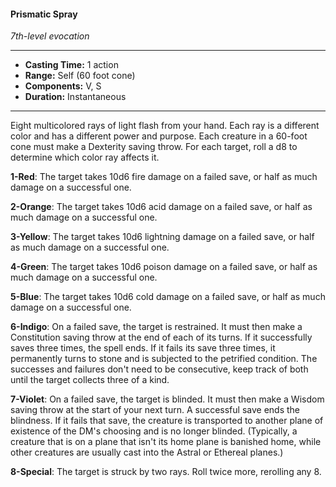 #### Prismatic Spray
*7th-level evocation*
___
- **Casting Time:** 1 action
- **Range:** Self (60 foot cone)
- **Components:** V, S
- **Duration:** Instantaneous
___
Eight multicolored rays of light flash from your hand. Each ray is a different color and has a different power and purpose. Each creature in a 60-foot cone must make a Dexterity saving throw. For each target, roll a d8 to determine which color ray affects it.

**1-Red**: The target takes 10d6 fire damage on a failed save, or half as much damage on a successful one.

**2-Orange**: The target takes 10d6 acid damage on a failed save, or half as much damage on a successful one.

**3-Yellow**: The target takes 10d6 lightning damage on a failed save, or half as much damage on a successful one.

**4-Green**: The target takes 10d6 poison damage on a failed save, or half as much damage on a successful one.

**5-Blue**: The target takes 10d6 cold damage on a failed save, or half as much damage on a successful one.

**6-Indigo**: On a failed save, the target is restrained. It must then make a Constitution saving throw at the end of each of its turns. If it successfully saves three times, the spell ends. If it fails its save three times, it permanently turns to stone and is subjected to the petrified condition. The successes and failures don't need to be consecutive, keep track of both until the target collects three of a kind.

**7-Violet**: On a failed save, the target is blinded. It must then make a Wisdom saving throw at the start of your next turn. A successful save ends the blindness. If it fails that save, the creature is transported to another plane of existence of the DM's choosing and is no longer blinded. (Typically, a creature that is on a plane that isn't its home plane is banished home, while other creatures are usually cast into the Astral or Ethereal planes.)

**8-Special**: The target is struck by two rays. Roll twice more, rerolling any 8.